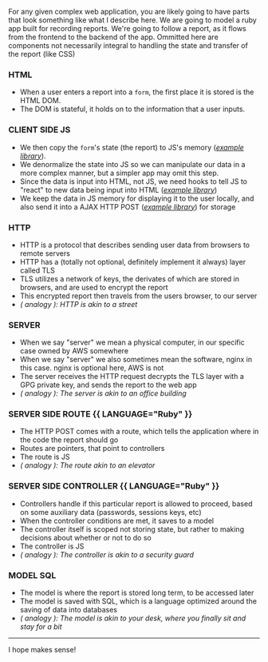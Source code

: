 For any given complex web application, you are likely going to have parts that look something like what I describe here. We are going to model a ruby app built for recording reports. We're going to follow a report, as it flows from the frontend to the backend of the app. Ommitted here are components not necessarily integral to handling the state and transfer of the report (like CSS)

### HTML

- When a user enters a report into a `form`, the first place it is stored is the HTML DOM.
- The DOM is stateful, it holds on to the information that a user inputs.

### CLIENT SIDE JS

- We then copy the `form`'s state (the report) to JS's memory (_[example library](https://api.jquery.com/serializeArray/)_).
- We denormalize the state into JS so we can manipulate our data in a more complex manner, but a simpler app may omit this step.
- Since the data is input into HTML, not JS, we need hooks to tell JS to "react" to new data being input into HTML (_[example library](http://reactivex.io/rxjs)_)
- We keep the data in JS memory for displaying it to the user locally, and also send it into a AJAX HTTP POST (_[example library](https://angular.io/guide/http)_) for storage

### HTTP

- HTTP is a protocol that describes sending user data from browsers to remote servers
- HTTP has a (totally not optional, definitely implement it always) layer called TLS
- TLS utilizes a network of keys, the derivates of which are stored in browsers, and are used to encrypt the report
- This encrypted report then travels from the users browser, to our server
- _( analogy ): HTTP is akin to a street_

### SERVER

- When we say "server" we mean a physical computer, in our specific case owned by AWS somewhere
- When we say "server" we also sometimes mean the software, nginx in this case. nginx is optional here, AWS is not
- The server receives the HTTP request decrypts the TLS layer with a GPG private key, and sends the report to the web app
- _( analogy ): The server is akin to an office building_

### SERVER SIDE ROUTE {{ LANGUAGE="Ruby" }}

- The HTTP POST comes with a route, which tells the application where in the code the report should go
- Routes are pointers, that point to controllers
- The route is JS
- _( analogy ): The route akin to an elevator_

### SERVER SIDE CONTROLLER {{ LANGUAGE="Ruby" }}

- Controllers handle if this particular report is allowed to proceed, based on some auxiliary data (passwords, sessions keys, etc)
- When the controller conditions are met, it saves to a model
- The controller itself is scoped not storing state, but rather to making decisions about whether or not to do so
- The controller is JS
- _( analogy ): The controller is akin to a security guard_

### MODEL SQL

- The model is where the report is stored long term, to be accessed later
- The model is saved with SQL, which is a language optimized around the saving of data into databases
- _( analogy ): The model is akin to your desk, where you finally sit and stay for a bit_

------

I hope makes sense!
